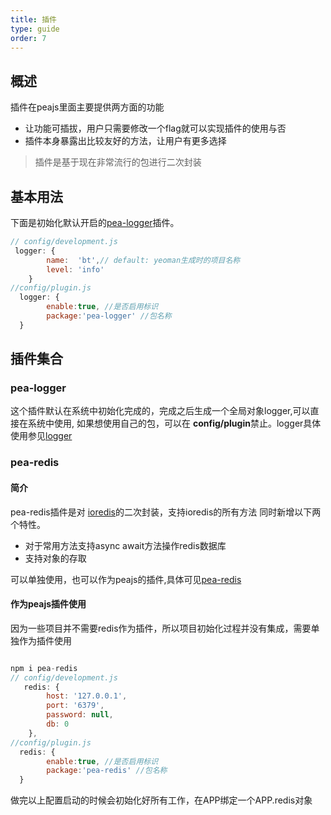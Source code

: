 ```yaml
---
title: 插件
type: guide
order: 7
---
```


## 概述
插件在peajs里面主要提供两方面的功能
* 让功能可插拔，用户只需要修改一个flag就可以实现插件的使用与否
* 插件本身暴露出比较友好的方法，让用户有更多选择

> 插件是基于现在非常流行的包进行二次封装

## 基本用法
下面是初始化默认开启的[pea-logger](https://github.com/TimLiu1/pea-logger)插件。

``` javascript
// config/development.js
 logger: {
        name:  'bt',// default: yeoman生成时的项目名称
        level: 'info'
    }
//config/plugin.js
  logger: {
        enable:true, //是否启用标识
        package:'pea-logger' //包名称
  }

```
## 插件集合

### pea-logger
这个插件默认在系统中初始化完成的，完成之后生成一个全局对象logger,可以直接在系统中使用,
如果想使用自己的包，可以在 **config/plugin**禁止。logger具体使用参见[logger](global-object.html#logger)

### pea-redis
#### 简介
pea-redis插件是对 [ioredis](https://github.com/luin/ioredis)的二次封装，支持ioredis的所有方法
同时新增以下两个特性。
* 对于常用方法支持async await方法操作redis数据库
* 支持对象的存取

可以单独使用，也可以作为peajs的插件,具体可见[pea-redis](https://github.com/TimLiu1/pea-redis)

#### 作为peajs插件使用

因为一些项目并不需要redis作为插件，所以项目初始化过程并没有集成，需要单独作为插件使用
``` javascript

npm i pea-redis
// config/development.js
   redis: {
        host: '127.0.0.1',
        port: '6379',
        password: null,
        db: 0
    },
//config/plugin.js
  redis: {
        enable:true, //是否启用标识
        package:'pea-redis' //包名称
  }
```
做完以上配置启动的时候会初始化好所有工作，在APP绑定一个APP.redis对象
